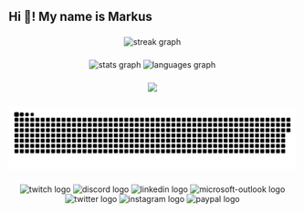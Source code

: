 <h2 align="left">Hi 👋! My name is Markus</h2>

###

<div align="center">
  <img src="https://streak-stats.demolab.com?user=syktox&locale=en&mode=daily&theme=dracula&hide_border=false&border_radius=5&order=3" height="150" alt="streak graph"  />
</div>

###

<div align="center">
  <img src="https://github-readme-stats.vercel.app/api?username=syktox&hide_title=false&hide_rank=false&show_icons=true&include_all_commits=true&count_private=true&disable_animations=false&theme=dracula&locale=en&hide_border=false" height="150" alt="stats graph"  />
  <img src="https://github-readme-stats.vercel.app/api/top-langs?username=syktox&locale=en&hide_title=false&layout=compact&card_width=320&langs_count=6&hide_border=false" height="151" alt="languages graph"  />
</div>

###

<div align="center">
  <img src="https://profile-counter.glitch.me/syktox/count.svg?"/>
</div>

###



![snake gif](https://github.com/Syktox/Syktox/blob/output/github-snake-dark.svg)


  
###

<div align="center">
  <a href="youtube.com/syktox><img src="https://raw.githubusercontent.com/maurodesouza/profile-readme-generator/master/src/assets/icons/social/youtube/default.svg" width="248" height="50" alt="youtube logo"/></a>
  <img src="https://raw.githubusercontent.com/maurodesouza/profile-readme-generator/master/src/assets/icons/social/twitch/default.svg" width="248" height="50" alt="twitch logo"  />
  <img src="https://raw.githubusercontent.com/maurodesouza/profile-readme-generator/master/src/assets/icons/social/discord/default.svg" width="248" height="50" alt="discord logo"  />
  <img src="https://raw.githubusercontent.com/maurodesouza/profile-readme-generator/master/src/assets/icons/social/linkedin/default.svg" width="248" height="50" alt="linkedin logo"  />
  <img src="https://raw.githubusercontent.com/maurodesouza/profile-readme-generator/master/src/assets/icons/social/microsoft-outlook/default.svg" width="248" height="50" alt="microsoft-outlook logo"  />
  <img src="https://raw.githubusercontent.com/maurodesouza/profile-readme-generator/master/src/assets/icons/social/twitter/default.svg" width="248" height="50" alt="twitter logo"  />
  <img src="https://raw.githubusercontent.com/maurodesouza/profile-readme-generator/master/src/assets/icons/social/instagram/default.svg" width="248" height="50" alt="instagram logo"  />
  <img src="https://raw.githubusercontent.com/maurodesouza/profile-readme-generator/master/src/assets/icons/social/paypal/default.svg" width="248" height="50" alt="paypal logo"  />
</div>

###
